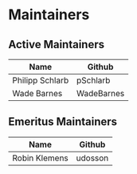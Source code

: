 # Maintainers

## Active Maintainers

<!-- Please keep this sorted alphabetically by github -->

| Name             | Github           |
| ---------------- | ---------------- |
| Philipp Schlarb | pSchlarb |
| Wade Barnes | WadeBarnes |

## Emeritus Maintainers

<!-- Please keep this sorted alphabetically by github -->

| Name             | Github           |
| ---------------- | ---------------- |
| Robin Klemens | udosson |
